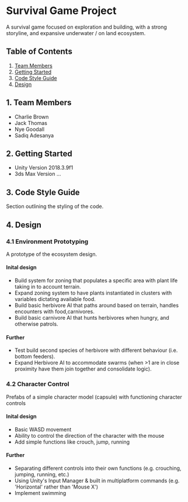 # Survival Game Project
A survival game focused on exploration and building, with a strong storyline, and expansive underwater / on land ecosystem.

## Table of Contents
1. [Team Members](https://github.com/sargasso-studios/general_testing#1-team-members)
2. [Getting Started](https://github.com/sargasso-studios/general_testing#2-getting-started)
3. [Code Style Guide](https://github.com/sargasso-studios/general_testing#3-code-style-guide)
4. [Design](https://github.com/sargasso-studios/general_testing#4-design)

## 1. Team Members
- Charlie Brown
- Jack Thomas
- Nye Goodall
- Sadiq Adesanya

## 2. Getting Started
- Unity Version 2018.3.9f1
- 3ds Max Version ...

## 3. Code Style Guide
Section outlining the styling of the code.

## 4. Design
### 4.1 Environment Prototyping
A prototype of the ecosystem design.

#### Inital design
- Build system for zoning that populates a specific area with plant life taking in to account terrain.
- Expand zoning system to have plants instantiated in clusters with variables dictating available food.
- Build basic herbivore AI that paths around based on terrain, handles encounters with food,carnivores.
- Build basic carnivore AI that hunts herbivores when hungry, and otherwise patrols.

#### Further 
- Test build second species of herbivore with different behaviour (i.e. bottom feeders).
- Expand Herbivore AI to accommodate swarms (when >1 are in close proximity have them join together and consolidate logic).


### 4.2 Character Control
Prefabs of a simple character model (capsule) with functioning character controls

#### Inital design
- Basic WASD movement
- Ability to control the direction of the character with the mouse
- Add simple functions like crouch, jump, running

#### Further 
- Separating different controls into their own functions (e.g. crouching, jumping, running, etc.)
- Using Unity's Input Manager & built in multiplatform commands (e.g. 'Horizontal' rather than 'Mouse X')
- Implement swimming
